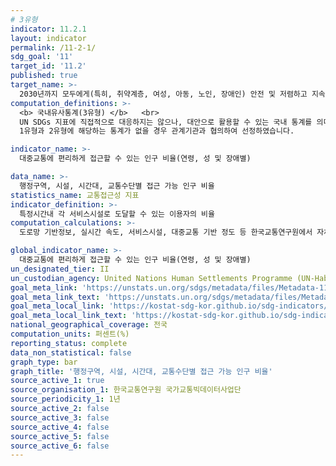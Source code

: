 ```yaml
---
# 3유형
indicator: 11.2.1
layout: indicator
permalink: /11-2-1/
sdg_goal: '11'
target_id: '11.2'
published: true
target_name: >-
  2030년까지 모두에게(특히, 취약계층, 여성, 아동, 노인, 장애인) 안전 및 저렴하고 지속가능한 공공 교통시스템 제공
computation_definitions: >-
  <b> 국내유사통계(3유형) </b>   <br>
  UN SDGs 지표에 직접적으로 대응하지는 않으나, 대안으로 활용할 수 있는 국내 통계를 의미합니다.    <br> 
  1유형과 2유형에 해당하는 통계가 없을 경우 관계기관과 협의하여 선정하였습니다.  

indicator_name: >-
  대중교통에 편리하게 접근할 수 있는 인구 비율(연령, 성 및 장애별)

data_name: >-
  행정구역, 시설, 시간대, 교통수단별 접근 가능 인구 비율
statistics_name: 교통접근성 지표
indicator_definition: >-
  특정시간내 각 서비스시설로 도달할 수 있는 이용자의 비율
computation_calculations: >-
  도로망 기반정보, 실시간 속도, 서비스시설, 대중교통 기반 정도 등 한국교통연구원에서 자체자료 수집 후 가공

global_indicator_name: >-
  대중교통에 편리하게 접근할 수 있는 인구 비율(연령, 성 및 장애별)
un_designated_tier: II
un_custodian_agency: United Nations Human Settlements Programme (UN-Habitat)
goal_meta_link: 'https://unstats.un.org/sdgs/metadata/files/Metadata-11-02-01.pdf'
goal_meta_link_text: 'https://unstats.un.org/sdgs/metadata/files/Metadata-11-02-01.pdf'
goal_meta_local_link: 'https://kostat-sdg-kor.github.io/sdg-indicators/public/data/Metadata-11-02-01_KOR.pdf'
goal_meta_local_link_text: 'https://kostat-sdg-kor.github.io/sdg-indicators/public/data/Metadata-11-02-01_KOR.pdf'
national_geographical_coverage: 전국
computation_units: 퍼센트(%)
reporting_status: complete
data_non_statistical: false
graph_type: bar
graph_title: '행정구역, 시설, 시간대, 교통수단별 접근 가능 인구 비율'
source_active_1: true
source_organisation_1: 한국교통연구원 국가교통빅데이터사업단
source_periodicity_1: 1년
source_active_2: false
source_active_3: false
source_active_4: false
source_active_5: false
source_active_6: false
---
```

